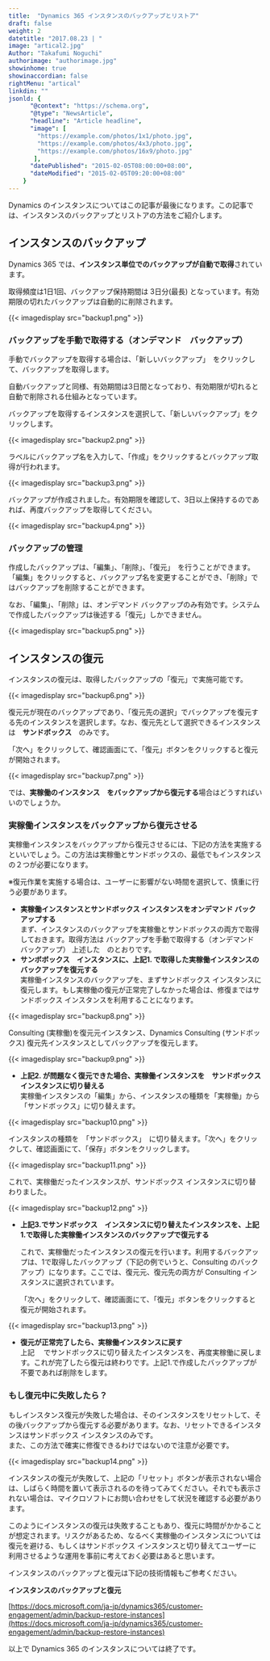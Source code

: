 ```yaml
---
title:  "Dynamics 365 インスタンスのバックアップとリストア"
draft: false
weight: 2
datetitle: "2017.08.23 | "
image: "artical2.jpg"
Author: "Takafumi Noguchi"
authorimage: "authorimage.jpg"
showinhome: true
showinaccordian: false
rightMenu: "artical"
linkdin: ""
jsonld: {
      "@context": "https://schema.org",
      "@type": "NewsArticle",
      "headline": "Article headline",
      "image": [
        "https://example.com/photos/1x1/photo.jpg",
        "https://example.com/photos/4x3/photo.jpg",
        "https://example.com/photos/16x9/photo.jpg"
       ],
      "datePublished": "2015-02-05T08:00:00+08:00",
      "dateModified": "2015-02-05T09:20:00+08:00"
    }
---
```

<!-- Intro  -->
Dynamics のインスタンスについてはこの記事が最後になります。この記事では、インスタンスのバックアップとリストアの方法をご紹介します。

## インスタンスのバックアップ
Dynamics 365 では、**インスタンス単位でのバックアップが自動で取得**されています。

取得頻度は1日1回、バックアップ保持期間は 3日分(最長) となっています。有効期限の切れたバックアップは自動的に削除されます。
<!-- Image= backup1.png -->
{{< imagedisplay src="backup1.png" >}}

### バックアップを手動で取得する（オンデマンド　バックアップ）
手動でバックアップを取得する場合は、「新しいバックアップ」　をクリックして、バックアップを取得します。

自動バックアップと同様、有効期間は3日間となっており、有効期限が切れると自動で削除される仕組みとなっています。

バックアップを取得するインスタンスを選択して、「新しいバックアップ」をクリックします。
<!-- Image= backup2.png -->
{{< imagedisplay src="backup2.png" >}}

ラベルにバックアップ名を入力して、「作成」をクリックするとバックアップ取得が行われます。
<!-- Image= backup3.png -->
{{< imagedisplay src="backup3.png" >}}

バックアップが作成されました。有効期限を確認して、3日以上保持するのであれば、再度バックアップを取得してください。
<!-- Image= backup4.png -->
{{< imagedisplay src="backup4.png" >}}

### バックアップの管理
作成したバックアップは、「編集」、「削除」、「復元」　を行うことができます。「編集」をクリックすると、バックアップ名を変更することができ、「削除」ではバックアップを削除することができます。

なお、「編集」、「削除」は、オンデマンド バックアップのみ有効です。システムで作成したバックアップは後述する「復元」しかできません。
<!-- Image= backup5.png -->
{{< imagedisplay src="backup5.png" >}}

## インスタンスの復元
インスタンスの復元は、取得したバックアップの「復元」で実施可能です。
<!-- Image= backup6.png -->
{{< imagedisplay src="backup6.png" >}}

復元元が現在のバックアップであり、「復元先の選択」でバックアップを復元する先のインスタンスを選択します。なお、復元先として選択できるインスタンスは　**サンドボックス**　のみです。

「次へ」をクリックして、確認画面にて、「復元」ボタンをクリックすると復元が開始されます。

<!-- Image= backup7.png -->
{{< imagedisplay src="backup7.png" >}}

では、**実稼働のインスタンス　をバックアップから復元する**場合はどうすればいいのでしょうか。

### 実稼働インスタンスをバックアップから復元させる
実稼働インスタンスをバックアップから復元させるには、下記の方法を実施するといいでしょう。この方法は実稼働とサンドボックスの、最低でもインスタンスの２つが必要になります。

※復元作業を実施する場合は、ユーザーに影響がない時間を選択して、慎重に行う必要があります。

  * **実稼働インスタンスとサンドボックス インスタンスをオンデマンド バックアップする**   
    まず、インスタンスのバックアップを実稼働とサンドボックスの両方で取得しておきます。取得方法は バックアップを手動で取得する（オンデマンド　バックアップ） 上述した　のとおりです。
  * **サンボボックス　インスタンスに、上記1. で取得した実稼働インスタンスのバックアップを復元する**   
    実稼働インスタンスのバックアップを、まずサンドボックス インスタンスに復元します。もし実稼働の復元が正常完了しなかった場合は、修復まではサンドボックス インスタンスを利用することになります。
  <!-- Image= backup8.png -->
{{< imagedisplay src="backup8.png" >}}

  Consulting (実稼働)を復元元インスタンス、Dynamics Consulting (サンドボックス) 復元先インスタンスとしてバックアップを復元します。
  <!-- Image= backup9.png -->
{{< imagedisplay src="backup9.png" >}}

  * **上記2. が問題なく復元できた場合、実稼働インスタンスを　サンドボックスインスタンスに切り替える**   
    実稼働インスタンスの「編集」から、インスタンスの種類を「実稼働」から「サンドボックス」に切り替えます。
  <!-- Image= backup10.png -->
{{< imagedisplay src="backup10.png" >}}

  インスタンスの種類を　「サンドボックス」　に切り替えます。「次へ」をクリックして、確認画面にて、「保存」ボタンをクリックします。
  <!-- Image= backup11.png -->
{{< imagedisplay src="backup11.png" >}}

  これで、実稼働だったインスタンスが、サンドボックス インスタンスに切り替わりました。
  <!-- Image= backup12.png -->
{{< imagedisplay src="backup12.png" >}}

* **上記3.でサンドボックス　インスタンスに切り替えたインスタンスを、上記1.で取得した実稼働インスタンスのバックアップで復元する**
  
  これで、実稼働だったインスタンスの復元を行います。利用するバックアップは、1で取得したバックアップ（下記の例でいうと、Consulting のバックアップ）になります。ここでは、復元元、復元先の両方が Consulting インスタンスに選択されています。

  「次へ」をクリックして、確認画面にて、「復元」ボタンをクリックすると復元が開始されます。
  <!-- Image= backup13.png -->
{{< imagedisplay src="backup13.png" >}}

  * **復元が正常完了したら、実稼働インスタンスに戻す**  
   上記　 でサンドボックスに切り替えたインスタンスを、再度実稼働に戻します。これが完了したら復元は終わりです。上記1.で作成したバックアップが不要であれば削除をします。

### もし復元中に失敗したら？
もしインスタンス復元が失敗した場合は、そのインスタンスをリセットして、その後バックアップから復元する必要があります。なお、リセットできるインスタンスはサンドボックス インスタンスのみです。   
また、この方法で確実に修復できるわけではないので注意が必要です。
<!-- Image= backup14.png -->
{{< imagedisplay src="backup14.png" >}}

インスタンスの復元が失敗して、上記の「リセット」ボタンが表示されない場合は、しばらく時間を置いて表示されるのを待ってみてください。それでも表示されない場合は、マイクロソフトにお問い合わせをして状況を確認する必要があります。

このようにインスタンスの復元は失敗することもあり、復元に時間がかかることが想定されます。リスクがあるため、なるべく実稼働のインスタンスについては復元を避ける、もしくはサンドボックス インスタンスと切り替えてユーザーに利用させるような運用を事前に考えておく必要はあると思います。

インスタンスのバックアップと復元は下記の技術情報もご参考ください。

**インスタンスのバックアップと復元**

[https://docs.microsoft.com/ja-jp/dynamics365/customer-engagement/admin/backup-restore-instances](https://docs.microsoft.com/ja-jp/dynamics365/customer-engagement/admin/backup-restore-instances)

以上で Dynamics 365 のインスタンスについては終了です。